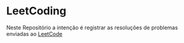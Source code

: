 <h1> LeetCoding </h1>

Neste Repositório a intenção é registrar as resoluções de problemas enviadas ao [LeetCode](https://leetcode.com/u/tonigamv/)

